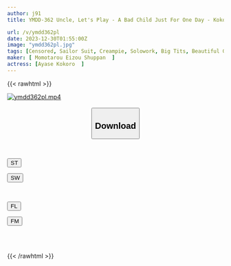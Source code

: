 ```yaml
---
author: j91
title: YMDD-362 Uncle, Let's Play - A Bad Child Just For One Day - Kokoro Ayase

url: /v/ymdd362pl
date: 2023-12-30T01:55:00Z
image: "ymdd362pl.jpg"
tags: [Censored, Sailor Suit, Creampie, Solowork, Big Tits, Beautiful Girl, School Swimsuit	]
maker: [ Momotarou Eizou Shuppan  ]
actress: [Ayase Kokoro  ]
---
```



{{< rawhtml >}}

<div class="video" data-videoid="ko241ZgA71FO2gx">
    <a href="javascript:;">
        <img src="/v/ymdd362pl/ymdd362pl.jpg" width="WIDTH" height="HEIGHT" alt="ymdd362pl.mp4" loading="lazy">
    </a>
</div>

<script type="text/javascript" src="https://j91.asia/asset/on-demand-st.js"></script>

<br>
  <link rel="stylesheet" href="https://j91.asia/asset/bs5.css">
  
  <center>
  <button class="btn btn-primary" type="button" data-bs-toggle="collapse" data-bs-target=".multi-collapse" aria-expanded="false" aria-controls="multiCollapseExample1 multiCollapseExample2"><h2>Download</h2></button></center>
</p>
<div class="row">
  <div class="col">
    <div class="collapse multi-collapse" id="multiCollapseExample1">
      <div class="card card-body">
	      	      <br>
<div class="buttons">  
<p><a href="https://streamtape.to/v/ko241ZgA71FO2gx" target="_blank"><button class="btn-hover color-3"><i class="fa fa-download"></i> ST</button></a></p>
<p><a href="https://flaswish.com/9kwn8aoycjpe" target="_blank"><button class="btn-hover color-2"><i class="fa fa-download"></i> SW</button></a></p></div>
    </div>
  </div>
</div>
  <div class="col">
    <div class="collapse multi-collapse" id="multiCollapseExample2">
      <div class="card card-body">
	      <br>
<div class="buttons">
<p><a href="javascript:;" target="_blank"><button class="btn-hover color-9"><i class="fa fa-download"></i> FL</button></a></p>
<p><a href="javascript:;" target="_blank"><button class="btn-hover color-8"><i class="fa fa-download"></i> FM</button></a></p></div>
<br><br>
      </div>
    </div>
  </div>
</div>

{{< /rawhtml >}}